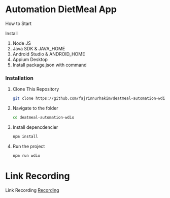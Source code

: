 # Automation DietMeal App

How to Start

Install

1. Node JS
2. Java SDK & JAVA_HOME
3. Android Studio & ANDROID_HOME
4. Appium Desktop
5. Install package.json with command

### Installation

1. Clone This Repository

   ```bash
   git clone https://github.com/fajrinnurhakim/deatmeal-automation-wdio.git

   ```

2. Navigate to the folder

   ```bash
   cd deatmeal-automation-wdio

   ```

3. Install depencdencier

   ```bash
   npm install

   ```

4. Run the project
   ```bash
   npm run wdio
   ```

# Link Recording

Link Recording [Recording](https://drive.google.com/file/d/1qkYsTV952UAXmY24mVPO_EmpwGiUxZgD/view?usp=sharing)
